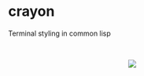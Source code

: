 # crayon

Terminal styling in common lisp

<br>

<p align="center"> 
    <img src="https://i.imgur.com/jC2uoHO.png"/>       
</p>

